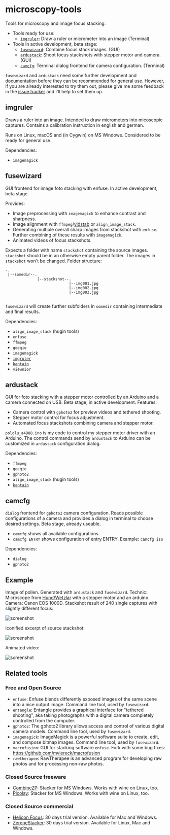 # microscopy-tools

Tools for microscopy and image focus stacking.

 - Tools ready for use:
   - [`imgruler`](#imgruler): Draw a ruler or micrometer into an image (Terminal)
 - Tools in active development, beta stage:
   - [`fusewizard`](#fusewizard): Combine focus stack images. (GUI)
   - [`ardustack`](#ardustack): Shoot focus stackshots with stepper motor and camera. (GUI)
   - [`camcfg`](#camcfg): Terminal dialog frontend for camera configuration. (Terminal)
   
`fusewizard` and `ardustack` need some further development and documentation before they can be recommended for general use.
However, if you are already interested to try them out, please give me some feedback in the [issue tracker](https://github.com/mviereck/microscopy-tools/issues) and I'll help to set them up.


## imgruler

Draws a ruler into an image.
Intended to draw micrometers into micoscopic captures.
Contains a calibration instruction in english and german.

Runs on Linux, macOS and (in Cygwin) on MS Windows.
Considered to be ready for general use.

Dependencies:
 - `imagemagick`

## fusewizard

GUI frontend for image foto stacking with enfuse. In active development, beta stage.

Provides:
 - Image preprocessing with `imagemagick` to enhance contrast and sharpness. 
 - Image alignment with `ffmpeg`/[vidstab](https://github.com/georgmartius/vid.stab) or `align_image_stack`.
 - Generating multiple overall sharp images from stackshot with `enfuse`. Further combining of these results with `imagemagick`.
 - Animated videos of focus stackshots.
 
Expects a folder with name `stackshot` containing the source images. `stackshot` should be in an otherwise empty parent folder. The images in `stackshot` won't be changed.
Folder structure:
```
-.
 |--somedir--.
              |--stackshot--.
                            |--img001.jpg
                            |--img002.jpg
                            |--img003.jpg
              
```
`fusewizard` will create further subfolders in `somedir` containing intermediate and final results.

Dependencies:
 - `align_image_stack` (hugin tools)
 - `enfuse`
 - `ffmpeg`
 - `geeqie`
 - `imagemagick`
 - [`imgruler`](#imgruler)
 - [`kaptain`](https://github.com/mviereck/kaptain)
 - `viewnior`
 
## ardustack
GUI for foto stacking with a stepper motor controlled by an Arduino and a camera connected on USB. Beta stage, in active development.
Features:
 - Camera control with `gphoto2` for preview videos and tethered shooting.
 - Stepper motor control for focus adjustment.
 - Automated focus stackshots combining camera and stepper motor.
 
`pololu_a4988.ino` is my code to control my stepper motor driver with an Arduino. The control commands send by `ardustack` to Arduino can be customized in `ardustack` configuration dialog.

Dependencies:
 - `ffmpeg`
 - `geeqie`
 - `gphoto2`
 - `align_image_stack` (hugin tools)
 - [`kaptain`](https://github.com/mviereck/kaptain)
 
## camcfg
`dialog` frontend for `gphoto2` camera configuration. Reads possible configurations of a camera and provides a dialog in terminal to choose desired settings. Beta stage, already useable.
 - `camcfg` shows all available configurations.
 - `camcfg ENTRY` shows configuration of entry ENTRY. Example: `camcfg iso`
 
Dependencies:
 - `dialog`
 - `gphoto2`

## Example
Image of pollen. Generated with `ardustack` and `fusewizard`. 
Technic: Microscope from [Hund/Wetzlar](https://www.hund.de/en/) with a stepper motor and an arduino. 
Camera: Canon EOS 1000D. 
Stackshot result of 240 single captures with slightly different focus:

![screenshot](example.jpg)

Iconified excerpt of source stackshot:

![screenshot](sourcetable.jpg)

Animated video:

![screenshot](animate.gif)

## Related tools

### Free and Open Source
 - `enfuse`: Enfuse blends differently exposed images of the same scene into a nice output
image. Command line tool, used by `fusewizard`.
 - `entangle`: Entangle provides a graphical interface for "tethered shooting", aka
taking photographs with a digital camera completely controlled from the
computer.
 - `gphoto2`: The gphoto2 library allows access and control of various digital camera models. Command line tool, used by `fusewizard`.
 - `imagemagick`: ImageMagick is a powerful software suite to create, edit, and compose bitmap images. Command line tool, used by `fusewizard`.
 - `macrofusion`: GUI for stacking software `enfuse`. Fork with some bug fixes: https://github.com/mviereck/macrofusion
 - `rawtherapee`: RawTherapee is an advanced program for developing raw photos and for processing
non-raw photos.

### Closed Source freeware
 - [CombineZP](https://combinezp.software.informer.com/): Stacker for MS Windows. Works with wine on Linux, too.
 - [Picolay](http://www.picolay.de/): Stacker for MS Windows. Works with wine on Linux, too.
### Closed Source commercial
 - [Helicon Focus](https://www.heliconsoft.com/heliconsoft-products/helicon-focus/): 30 days trial version. Available for Mac and Windows.
 - [ZereneStacker](https://zerenesystems.com/cms/stacker): 30 days trial version. Available for Linux, Mac and Windows.

